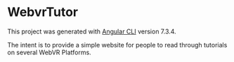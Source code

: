 # WebvrTutor

This project was generated with [Angular CLI](https://github.com/angular/angular-cli) version 7.3.4.

The intent is to provide a simple website for people to read through tutorials on several WebVR Platforms.
